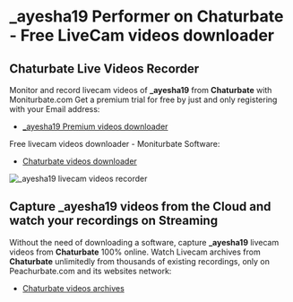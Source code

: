 # _ayesha19 Performer on Chaturbate - Free LiveCam videos downloader

## Chaturbate Live Videos Recorder

Monitor and record livecam videos of **_ayesha19** from **Chaturbate** with Moniturbate.com
Get a premium trial for free by just and only registering with your Email address:
* [_ayesha19 Premium videos downloader](https://moniturbate.com/request-demo-licence-key.html)

Free livecam videos downloader - Moniturbate Software:
* [Chaturbate videos downloader](https://moniturbate.com/moniturbate-download-software.html)

![_ayesha19 livecam videos recorder](https://peachurnet.com/templates/moniturbate-software.png)


## Capture _ayesha19 videos from the Cloud and watch your recordings on Streaming

Without the need of downloading a software, capture **_ayesha19** livecam videos from **Chaturbate** 100% online.
Watch Livecam archives from **Chaturbate** unlimitedly from thousands of existing recordings, only on Peachurbate.com and its websites network:
* [Chaturbate videos archives](https://peachurnet.com/)